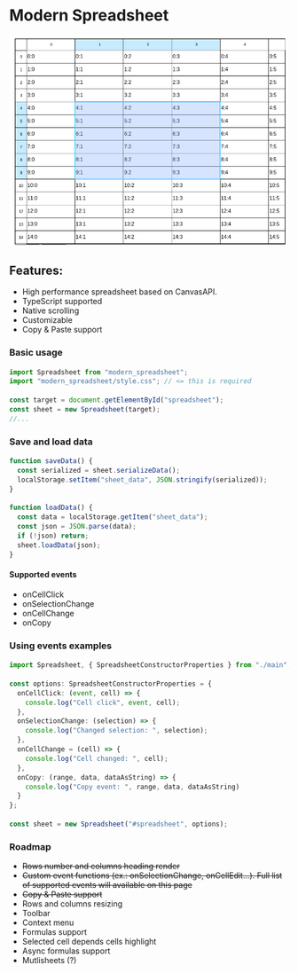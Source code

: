 # Modern Spreadsheet

<img src="https://raw.githubusercontent.com/yazmeyaa/modern_spreadsheet/6dc20f92e769210c076600c7fcfacd4ed528f085/repo_assets/spreadsheet_preview.png?raw=true" alt="spreadsheet_preview">

## Features:
- High performance spreadsheet based on CanvasAPI.
- TypeScript supported
- Native scrolling
- Customizable
- Copy & Paste support

### Basic usage

```ts
import Spreadsheet from "modern_spreadsheet";
import "modern_spreadsheet/style.css"; // <= this is required

const target = document.getElementById("spreadsheet");
const sheet = new Spreadsheet(target);
//...
```

### Save and load data

```ts
function saveData() {
  const serialized = sheet.serializeData();
  localStorage.setItem("sheet_data", JSON.stringify(serialized));
}

function loadData() {
  const data = localStorage.getItem("sheet_data");
  const json = JSON.parse(data);
  if (!json) return;
  sheet.loadData(json);
}
```

#### Supported events
- onCellClick
- onSelectionChange
- onCellChange
- onCopy

### Using events examples
```ts
import Spreadsheet, { SpreadsheetConstructorProperties } from "./main";

const options: SpreadsheetConstructorProperties = {
  onCellClick: (event, cell) => {
    console.log("Cell click", event, cell);
  },
  onSelectionChange: (selection) => {
    console.log("Changed selection: ", selection);
  },
  onCellChange = (cell) => {
    console.log("Cell changed: ", cell);
  },
  onCopy: (range, data, dataAsString) => {
    console.log("Copy event: ", range, data, dataAsString)
  }
};

const sheet = new Spreadsheet("#spreadsheet", options);
```

### Roadmap

- ~~Rows number and columns heading render~~
- ~~Custom event functions (ex.: onSelectionChange, onCellEdit...). Full list of supported events will available on this page~~
- ~~Copy & Paste support~~
- Rows and columns resizing
- Toolbar
- Context menu
- Formulas support
- Selected cell depends cells highlight
- Async formulas support
- Mutlisheets (?)
